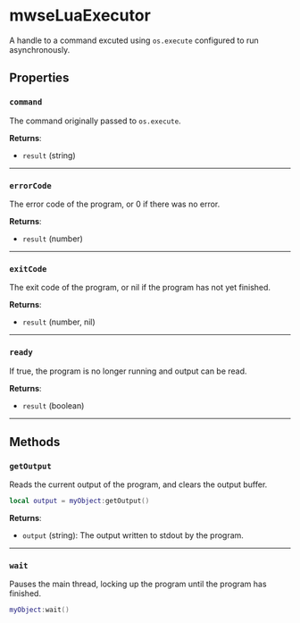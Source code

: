 # mwseLuaExecutor
<div class="search_terms" style="display: none">mwseluaexecutor</div>

<!---
	This file is autogenerated. Do not edit this file manually. Your changes will be ignored.
	More information: https://github.com/MWSE/MWSE/tree/master/docs
-->

A handle to a command excuted using `os.execute` configured to run asynchronously.

## Properties

### `command`
<div class="search_terms" style="display: none">command</div>

The command originally passed to `os.execute`.

**Returns**:

* `result` (string)

***

### `errorCode`
<div class="search_terms" style="display: none">errorcode</div>

The error code of the program, or 0 if there was no error.

**Returns**:

* `result` (number)

***

### `exitCode`
<div class="search_terms" style="display: none">exitcode</div>

The exit code of the program, or nil if the program has not yet finished.

**Returns**:

* `result` (number, nil)

***

### `ready`
<div class="search_terms" style="display: none">ready</div>

If true, the program is no longer running and output can be read.

**Returns**:

* `result` (boolean)

***

## Methods

### `getOutput`
<div class="search_terms" style="display: none">getoutput, output</div>

Reads the current output of the program, and clears the output buffer.

```lua
local output = myObject:getOutput()
```

**Returns**:

* `output` (string): The output written to stdout by the program.

***

### `wait`
<div class="search_terms" style="display: none">wait</div>

Pauses the main thread, locking up the program until the program has finished.

```lua
myObject:wait()
```

